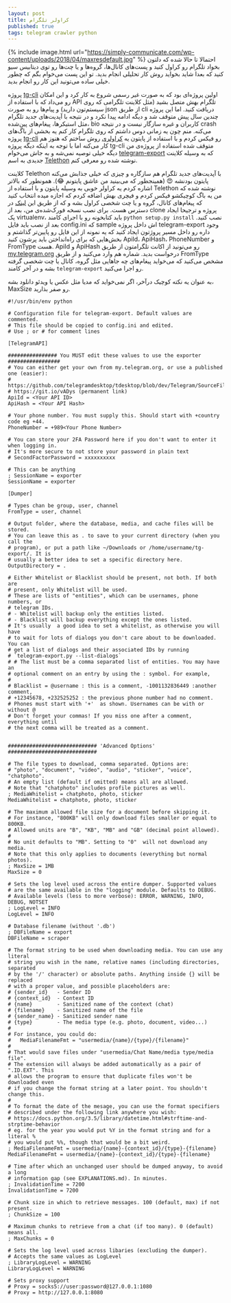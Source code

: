 ```yaml
---
layout: post
title: کراولر تلگرام
published: true
tags: telegram crawler python
---
```


{% include image.html
url="https://simply-communicate.com/wp-content/uploads/2018/04/maxresdefault.jpg"
%} احتمالا تا حالا شده که دلتون بخواد تلگرام رو کراول کنید و پست‌های
کانال‌ها، گروه‌ها و یا چت‌ها رو توی دیتابیس سیو کنید که بعدا شاید بخواید 
روش کار تحلیلی انجام بدید. تو این پست می‌خوام بگم که چطور خیلی ساده
می‌تونید این کار رو انجام بدید.

پروژه
[tg-cli](https://github.com/vysheng/tg) اولین پروژه‌ای بود که به صورت
غیر رسمی شروع به کار کرد و این امکان رو می‌داد که با استفاده از API
تلگرام بهش متصل بشید (مثل کلاینت تلگرامی که روی سیستم‌تون دارید) و
پیام‌ها رو به صورت json از طریق cli دریافت کنید. اما این پروژه چندین سال
پیش متوقف شد و دیگه ادامه پیدا نکرد و در نتیجه با آپدیت‌های جدید تلگرام
مثل استیکرها، پیغام‌های پین‌شده، bio کاربران و غیره سازگار نیست و در
نتیجه crash می‌کنه. منم چون یه زمانی دوس داشتم که روی تلگرام کار کنم یه
بخشی از باگ‌های پروژه
[tg-cli](https://github.com/vysheng/tg) رو فیکس کردم و با استفاده از
پایتون یه
[کراولری](https://github.com/vhdmsm/tg_crawler) روش ساختم که هنوز هم کار
می‌کنه اما با توجه به اینکه دیگه پروژه tg-cli متوقف شده استفاده از
پروژه‌ی من دیگه خیلی توصیه نمی‌شه و به جاش می‌خوام
[telegram-export](https://github.com/expectocode/telegram-export) که به
وسیله کلاینت جدیدی به اسم
[Telethon](https://github.com/LonamiWebs/Telethon) نوشته شده رو معرفی
کنم.

کلاینت Telethon با آپدیت‌های جدید تلگرام هم سازگاره و چیزی که خیلی جذابش
می‌کنه پایتون بودنشه 😍 (همینجطور که می‌بینید من عاشق پایتونم 😂).
همونطور که بالاتر اشاره کردم یه کراولر خوبی به وسیله پایتون و با استفاده
از Telethon نوشته شده که من یه باگ کوچیکشو فیکس کردم و فیچری بهش اضافه
کردم که اجازه میده انتخاب کنید که پیغام‌های کانال، گروه و یا چت شخصی
کراول بشه و که از طریق این
[لینک](https://github.com/expectocode/telegram-export) در دسترس هست.
برای نصب نسخه فورک‌شده‌ی من، بعد از clone پروژه و ترجیحا ایجاد یک
virtualenv، باید کتابخونه رو با اجرای کامند `python setup.py install`
نصب کنید. بعد از نصب باید فایل config.ini که sample اش داخل پروژه
telegram-export وجود داره رو داخل مسیر پروژتون ایجاد کنید که یه نمونه از
این فایل رو پایین‌تر گذاشتم و بخش‌هایی که برای راه‌انداختن باید پرشون کنید
ApiId، ApiHash، PhoneNumber و FromType هست. ApiId و ApiHash رو می‌تونید
از اکانت تلگرامتون از طریق
[my.telegram.org](https://my.telegram.org/) درخواست بدید. شماره هم وارد
می‌کنید و از طریق FromType مشخص می‌کنید که می‌خواید پیغام‌های چه جاهایی مثل
گروه، کانال یا چت شخصی گرفته بشه و در آخر کامند `telegram-export` رو
اجرا می‌کنید.
 
به عنوان یه نکته کوچیک درآخر، اگر نمی‌خواید که مدیا مثل عکس یا ویدئو
دانلود بشه، MaxSize رو صفر بذارید.
```
#!/usr/bin/env python

# Configuration file for telegram-export. Default values are commented.
# This file should be copied to config.ini and edited.
# Use ; or # for comment lines

[TelegramAPI]

################ You MUST edit these values to use the exporter #################
# You can either get your own from my.telegram.org, or use a published one (easier):
# https://github.com/telegramdesktop/tdesktop/blob/dev/Telegram/SourceFiles/config.h#L222
# https://git.io/vADys (permanent link)
ApiId = <Your API ID>
ApiHash = <Your API Hash>

# Your phone number. You must supply this. Should start with +country code eg +44.
PhoneNumber = +989<Your Phone Number>

# You can store your 2FA Password here if you don't want to enter it when logging in.
# It's more secure to not store your password in plain text
# SecondFactorPassword = xxxxxxxxxx

# This can be anything
; SessionName = exporter
SessionName = exporter

[Dumper]

# Types chan be group, user, channel
FromType = user, channel

# Output folder, where the database, media, and cache files will be stored.
# You can leave this as . to save to your current directory (when you call the
# program), or put a path like ~/Downloads or /home/username/tg-export/. It is
# usually a better idea to set a specific directory here.
OutputDirectory = .

# Either Whitelist or Blacklist should be present, not both. If both are
# present, only Whitelist will be used.
# These are lists of "entities", which can be usernames, phone numbers, or
# telegram IDs.
# - Whitelist will backup only the entities listed.
# - Blacklist will backup everything except the ones listed.
# It's usually  a good idea to set a whitelist, as otherwise you will have
# to wait for lots of dialogs you don't care about to be downloaded. You can
# get a list of dialogs and their associated IDs by running
# `telegram-export.py --list-dialogs`
# # The list must be a comma separated list of entities. You may have an
# optional comment on an entry by using the : symbol. For example,
#
# Blacklist = @username : this is a comment, -1001132836449 :another comment,
# +12345678, +232525252 : the previous phone number had no comment.
# Phones must start with '+'  as shown. Usernames can be with or without @
# Don't forget your commas! If you miss one after a comment, everything until
# the next comma will be treated as a comment.


############################# 'Advanced Options' #############################

# The file types to download, comma separated. Options are:
# "photo", "document", "video", "audio", "sticker", "voice", "chatphoto".
# An empty list (default if omitted) means all are allowed.
# Note that "chatphoto" includes profile pictures as well.
; MediaWhitelist = chatphoto, photo, sticker
MediaWhitelist = chatphoto, photo, sticker

# The maximum allowed file size for a document before skipping it.
# For instance, "800KB" will only download files smaller or equal to 800KB.
# Allowed units are "B", "KB", "MB" and "GB" (decimal point allowed).
#
# No unit defaults to "MB". Setting to "0"  will not download any media.
# Note that this only applies to documents (everything but normal photos).
; MaxSize = 1MB
MaxSize = 0

# Sets the log level used across the entire dumper. Supported values
# are the same available in the "logging" module. Defaults to DEBUG.
# Available levels (less to more verbose): ERROR, WARNING, INFO, DEBUG, NOTSET
; LogLevel = INFO
LogLevel = INFO

# Database filename (without '.db')
; DBFileName = export
DBFileName = scraper

# The format string to be used when downloading media. You can use any literal
# string you wish in the name, relative names (including directories, separated
# by the '/' character) or absolute paths. Anything inside {} will be replaced
# with a proper value, and possible placeholders are:
# {sender_id}   - Sender ID
# {context_id}  - Context ID
# {name}        - Sanitized name of the context (chat)
# {filename}    - Sanitized name of the file
# {sender_name} - Sanitized sender name
# {type}        - The media type (e.g. photo, document, video...)
#
# For instance, you could do:
#   MediaFilenameFmt = "usermedia/{name}/{type}/{filename}"
#
# That would save files under "usermedia/Chat Name/media type/media file".
# The extension will always be added automatically as a pair of ".ID.EXT". This
# allows the program to ensure that duplicate files won't be downloaded even
# if you change the format string at a later point. You shouldn't change this.
#
# To format the date of the mesage, you can use the format specifiers
# described under the following link anywhere you wish:
# https://docs.python.org/3.5/library/datetime.html#strftime-and-strptime-behavior
# eg. for the year you would put %Y in the format string and for a literal %
# you would put %%, though that would be a bit weird.
; MediaFilenameFmt = usermedia/{name}-{context_id}/{type}-{filename}
MediaFilenameFmt = usermedia/{name}-{context_id}/{type}-{filename}

# Time after which an unchanged user should be dumped anyway, to avoid a long
# information gap (see EXPLANATIONS.md). In minutes.
; InvalidationTime = 7200
InvalidationTime = 7200

# Chunk size in which to retrieve messages. 100 (default, max) if not present.
; ChunkSize = 100

# Maximum chunks to retrieve from a chat (if too many). 0 (default) means all.
; MaxChunks = 0

# Sets the log level used across libaries (excluding the dumper).
# Accepts the same values as LogLevel
; LibraryLogLevel = WARNING
LibraryLogLevel = WARNING

# Sets proxy support
# Proxy = socks5://user:password@127.0.0.1:1080
# Proxy = http://127.0.0.1:8080
```
